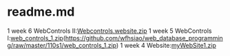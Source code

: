 # readme.md
1 week 6 WebControls II:[Webcontrols.website.zip](https://github.com/wfhsiao/web_database_programming/raw/master/110s1/Webcontrols.website.zip)
1 week 5 WebControls I:[web_controls_1.zip]()(https://github.com/wfhsiao/web_database_programming/raw/master/110s1/web_controls_1.zip)
1 week 4 Website:[myWebSite1.zip](https://github.com/wfhsiao/web_database_programming/raw/master/110s1/myWebSite1.zip)
